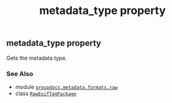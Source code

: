 ﻿---
title: metadata_type property
second_title: GroupDocs.Metadata for Python via .NET API References
description: 
type: docs
url: /python-net/groupdocs.metadata.formats.raw/rawexiftagpackage/metadata_type/
is_root: false
weight: 640
---

## metadata_type property


Gets the metadata type.

### See Also
* module [`groupdocs.metadata.formats.raw`](../../)
* class [`RawExifTagPackage`](/metadata/python-net/groupdocs.metadata.formats.raw/rawexiftagpackage)
